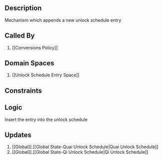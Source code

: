## Description

Mechanism which appends a new unlock schedule entry
## Called By
1. [[Conversions Policy]]
## Domain Spaces
1. [[Unlock Schedule Entry Space]]
## Constraints
## Logic
Insert the entry into the unlock schedule

## Updates

1. [[Global]].[[Global State-Quai Unlock Schedule|Quai Unlock Schedule]]
2. [[Global]].[[Global State-Qi Unlock Schedule|Qi Unlock Schedule]]
